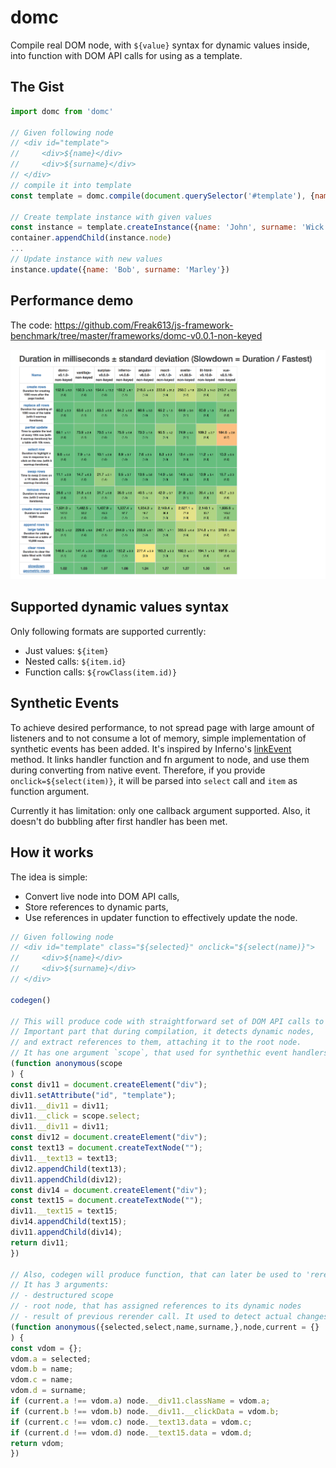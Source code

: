 # domc

Compile real DOM node, with `${value}` syntax for dynamic values inside,
into function with DOM API calls for using as a template.

## The Gist

```javascript
import domc from 'domc'

// Given following node
// <div id="template">
//     <div>${name}</div>
//     <div>${surname}</div>
// </div>
// compile it into template
const template = domc.compile(document.querySelector('#template'), {name: null, surname: null})

// Create template instance with given values
const instance = template.createInstance({name: 'John', surname: 'Wick'})
container.appendChild(instance.node)
...
// Update instance with new values
instance.update({name: 'Bob', surname: 'Marley'})
```

## Performance demo

The code: https://github.com/Freak613/js-framework-benchmark/tree/master/frameworks/domc-v0.0.1-non-keyed

![Performance](performance.png?raw=true "Performance")


## Supported dynamic values syntax

Only following formats are supported currently:
- Just values: `${item}`
- Nested calls: `${item.id}`
- Function calls: `${rowClass(item.id)}`

## Synthetic Events

To achieve desired performance, to not spread page with large amount of listeners
and to not consume a lot of memory, simple implementation of synthetic events has been added.
It's inspired by Inferno's [linkEvent](https://github.com/infernojs/inferno/blob/master/README.md#linkevent-package-inferno) method.
It links handler function and fn argument to node, and use them during converting from native event.
Therefore, if you provide `onclick=${select(item)}`,
it will be parsed into `select` call and `item` as function argument.

Currently it has limitation: only one callback argument supported.
Also, it doesn't do bubbling after first handler has been met.

## How it works

The idea is simple:
- Convert live node into DOM API calls,
- Store references to dynamic parts,
- Use references in updater function to effectively update the node.

```javascript
// Given following node
// <div id="template" class="${selected}" onclick="${select(name)}">
//     <div>${name}</div>
//     <div>${surname}</div>
// </div>

codegen()

// This will produce code with straightforward set of DOM API calls to instantiate the node.
// Important part that during compilation, it detects dynamic nodes,
// and extract references to them, attaching it to the root node.
// It has one argument `scope`, that used for synthethic event handlers binding
(function anonymous(scope
) {
const div11 = document.createElement("div");
div11.setAttribute("id", "template");
div11.__div11 = div11;
div11.__click = scope.select;
div11.__div11 = div11;
const div12 = document.createElement("div");
const text13 = document.createTextNode("");
div11.__text13 = text13;
div12.appendChild(text13);
div11.appendChild(div12);
const div14 = document.createElement("div");
const text15 = document.createTextNode("");
div11.__text15 = text15;
div14.appendChild(text15);
div11.appendChild(div14);
return div11;
})

// Also, codegen will produce function, that can later be used to 'rerender' instance
// It has 3 arguments:
// - destructured scope
// - root node, that has assigned references to its dynamic nodes
// - result of previous rerender call. It used to detect actual changes, something like VDOM.
(function anonymous({selected,select,name,surname,},node,current = {}
) {
const vdom = {};
vdom.a = selected;
vdom.b = name;
vdom.c = name;
vdom.d = surname;
if (current.a !== vdom.a) node.__div11.className = vdom.a;
if (current.b !== vdom.b) node.__div11.__clickData = vdom.b;
if (current.c !== vdom.c) node.__text13.data = vdom.c;
if (current.d !== vdom.d) node.__text15.data = vdom.d;
return vdom;
})
```